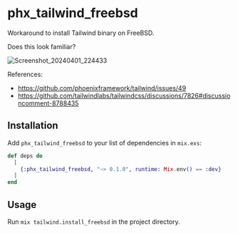 # phx_tailwind_freebsd

Workaround to install Tailwind binary on FreeBSD.

Does this look familiar?

![Screenshot_20240401_224433](https://github.com/hiway/phx_tailwind_freebsd/assets/23116/350de53f-843e-4510-9284-18f529219bbf)


References:
- https://github.com/phoenixframework/tailwind/issues/49
- https://github.com/tailwindlabs/tailwindcss/discussions/7826#discussioncomment-8788435


## Installation

Add `phx_tailwind_freebsd` to your list of dependencies in `mix.exs`:

```elixir
def deps do
  [
    {:phx_tailwind_freebsd, "~> 0.1.0", runtime: Mix.env() == :dev}
  ]
end
```


## Usage

Run `mix tailwind.install_freebsd` in the project directory.

